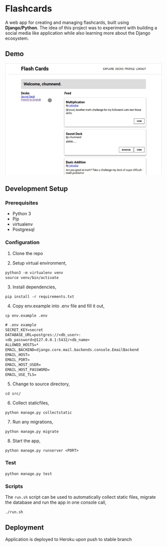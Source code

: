 # Flashcards
A web app for creating and managing flashcards, built using **Django/Python**. The idea of this 
project was to experiment with building a social media like application while also learning 
more about the Django ecosystem.

## Demo
![flashcards](flashcards-capture.gif)

## Development Setup

### Prerequisites
- Python 3
- Pip
- virtualenv
- Postgresql

### Configuration
1) Clone the repo

2) Setup virtual environment,
```
python3 -m virtualenv venv
source venv/bin/activate
```

3) Install dependencies,
```
pip install -r requirements.txt
```

4) Copy env.example into .env file and fill it out,
```
cp env.example .env
```

```
# .env example
SECRET_KEY=secret
DATABASE_URL=postgres://<db_user>:<db_password>@127.0.0.1:5432/<db_name>
ALLOWED_HOSTS=*
EMAIL_BACKEND=django.core.mail.backends.console.EmailBackend
EMAIL_HOST=
EMAIL_PORT=
EMAIL_HOST_USER=
EMAIL_HOST_PASSWORD=
EMAIL_USE_TLS=
```

5) Change to source directory,
```
cd src/
```

6) Collect staticfiles,
```
python manage.py collectstatic
```

7) Run any migrations,
```
python manage.py migrate
```

8) Start the app,
```
python manage.py runserver <PORT>
```

### Test
```
python manage.py test
```

### Scripts
The `run.sh` script can be used to automatically collect static files, migrate 
the database and run the app in one console call,
```
./run.sh
```

## Deployment
Application is deployed to Heroku upon push to stable branch
